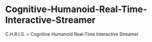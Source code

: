 # Cognitive-Humanoid-Real-Time-Interactive-Streamer
C.H.R.I.S. = Cognitive Humanoid Real-Time Interactive Streamer
